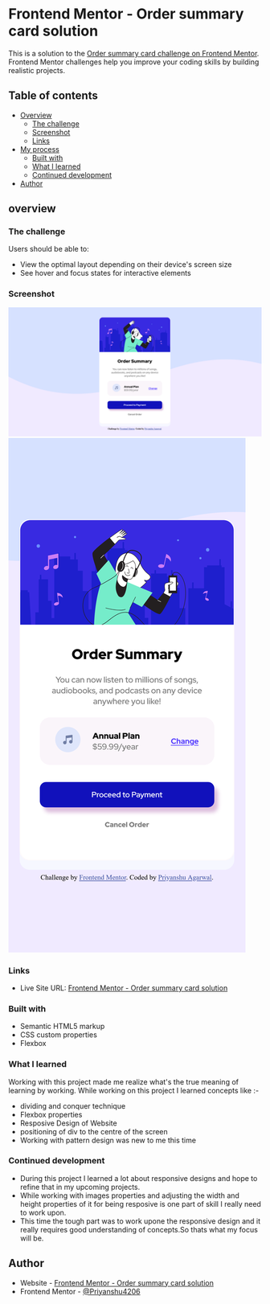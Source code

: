 # Frontend Mentor - Order summary card solution

This is a solution to the [Order summary card challenge on Frontend Mentor](https://www.frontendmentor.io/challenges/order-summary-component-QlPmajDUj). Frontend Mentor challenges help you improve your coding skills by building realistic projects.
## Table of contents

- [Overview](#overview)
  - [The challenge](#the-challenge)
  - [Screenshot](#screenshot)
  - [Links](#links)
- [My process](#my-process)
  - [Built with](#built-with)
  - [What I learned](#what-i-learned)
  - [Continued development](#continued-development)
- [Author](#author)

## overview
### The challenge

Users should be able to:

- View the optimal layout depending on their device's screen size
- See hover and focus states for interactive elements

### Screenshot

![](./screenshot_desktop.png)
![](./screenshot_phone.png)

### Links

- Live Site URL: [Frontend Mentor - Order summary card solution](https://order-summary-card4206.netlify.app/)

### Built with

- Semantic HTML5 markup
- CSS custom properties
- Flexbox


### What I learned

Working with this project made me realize what's the true meaning of learning by working.
While working on this project I learned concepts like :-

- dividing and conquer technique
- Flexbox properties 
- Resposive Design of Website 
- positioning of div to the centre of the screen
- Working with pattern design  was new to me this time

### Continued development

- During this project I learned a lot about responsive designs and hope to refine that in my upcoming projects.
- While working with images properties and adjusting the width and height properties of it for being resposive is one part of skill I really need to work upon.
- This time the tough part was to work upone the responsive design and it really requires good understanding of concepts.So thats what my focus will be.

## Author

- Website - [Frontend Mentor - Order summary card solution](https://order-summary-card4206.netlify.app/)
- Frontend Mentor - [@Priyanshu4206](https://www.frontendmentor.io/profile/Priyanshu4206)

